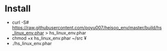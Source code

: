 # Install #
   * curl -S# https://raw.githubusercontent.com/poyu007/heisoo_env/master/build/hs_linux_env.phar > hs_linux_env.phar
   * chmod +x hs_linux_env.phar                                                                                                                                                         ~/src ¥
   * ./hs_linux_env.phar




